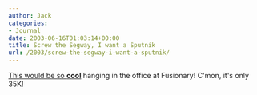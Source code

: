```yaml
---
author: Jack
categories:
- Journal
date: 2003-06-16T01:03:14+00:00
title: Screw the Segway, I want a Sputnik
url: /2003/screw-the-segway-i-want-a-sputnik/
---
```


[This would be so **cool**][1] hanging in the office at Fusionary! C'mon, it's only 35K!

 [1]: http://www.staufferclassics.com./sputnik.html